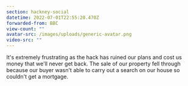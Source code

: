```yaml
---
section: hackney-social
datetime: 2022-07-01T22:55:20.470Z
forwarded-from: BBC
view-count: ""
avatar-src: /images/uploads/generic-avatar.png
video-src: ""
---
```

It's extremely frustrating as the hack has ruined our plans and cost us money that we'll never get back. The sale of our property fell through because our buyer wasn't able to carry out a search on our house so couldn't get a mortgage.
